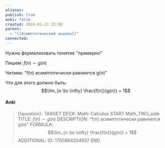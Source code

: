 ```yaml
---
aliases: 
publish: true
anki: false
created: 2024-01-21 22:08
parent:
  - "[[Асимптотический анализ]]"
connected:
---
```


Нужно формализовать понятие "примерно"

Пишем: $f(n) \sim g(n)$

Читаем: "f(n) асимптотически равняется g(n)"

Что для этого должно быть: $$\lim_{n \to \infty} \frac{f(n)}{g(n)} = 1$$

#### Anki
> [!question]-
TARGET DECK: Math::Calculus 
START
Math_TWO_side
TITLE: $f(n) \sim g(n)$
DESCRIPTION: "f(n) асимптотически равняется g(n)"
FORMULA: $$\lim_{n \to \infty} \frac{f(n)}{g(n)} = 1$$
ADDITIONAL:
ID: 1705864204937
END













